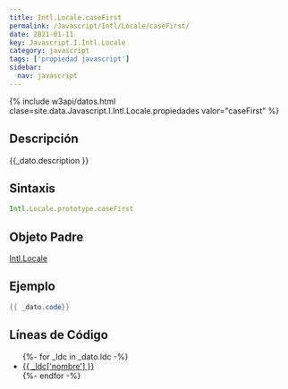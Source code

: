 ```yaml
---
title: Intl.Locale.caseFirst
permalink: /Javascript/Intl/Locale/caseFirst/
date: 2021-01-11
key: Javascript.I.Intl.Locale
category: javascript
tags: ['propiedad javascript']
sidebar: 
  nav: javascript
---
```


{% include w3api/datos.html clase=site.data.Javascript.I.Intl.Locale.propiedades valor="caseFirst" %}

## Descripción
{{_dato.description }}

## Sintaxis
~~~javascript
Intl.Locale.prototype.caseFirst
~~~

## Objeto Padre
[Intl.Locale](/Javascript/Intl/Locale/)

## Ejemplo
~~~java
{{ _dato.code}}
~~~

## Líneas de Código
<ul>
{%- for _ldc in _dato.ldc -%}
   <li>
       <a href="{{_ldc['url'] }}">{{ _ldc['nombre'] }}</a>
   </li>
{%- endfor -%}
</ul>

